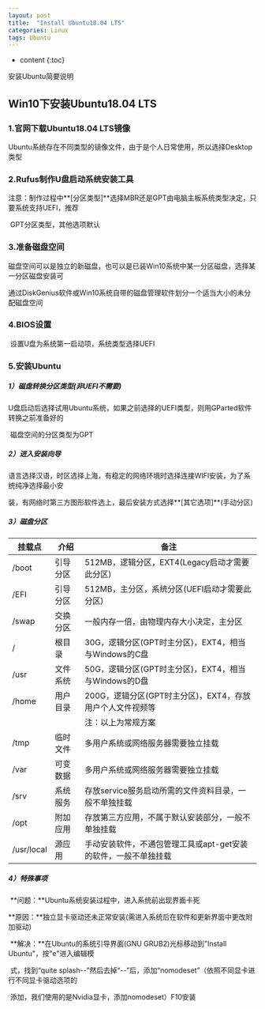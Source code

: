 ```yaml
---
layout: post
title:  "Install Ubuntu18.04 LTS"
categories: Linux
tags: Ubuntu
---
```


* content
{:toc}

安装Ubuntu简要说明





## Win10下安装Ubuntu18.04 LTS

### 1.官网下载Ubuntu18.04 LTS镜像

​	Ubuntu系统存在不同类型的镜像文件，由于是个人日常使用，所以选择Desktop类型	

### 2.Rufus制作U盘启动系统安装工具

​	注意：制作过程中**[分区类型]**选择MBR还是GPT由电脑主板系统类型决定，只要系统支持UEFI，推荐

​	GPT分区类型，其他选项默认

### 3.准备磁盘空间

​	磁盘空间可以是独立的新磁盘，也可以是已装Win10系统中某一分区磁盘，选择某一分区磁盘安装可

​	通过DiskGenius软件或Win10系统自带的磁盘管理软件划分一个适当大小的未分配磁盘空间

### 4.BIOS设置

​	设置U盘为系统第一启动项，系统类型选择UEFI

### 5.安装Ubuntu

##### 1）磁盘转换分区类型(非UEFI不需要)

​	U盘启动后选择试用Ubuntu系统，如果之前选择的UEFI类型，则用GParted软件转换之前准备好的

​	磁盘空间的分区类型为GPT

##### 2）进入安装向导

​	语言选择汉语，时区选择上海，有稳定的网络环境时选择连接WIFI安装，为了系统纯净选择最小安

​	装，有网络时第三方图形软件选上，最后安装方式选择**[其它选项]**(手动分区)

##### 3）磁盘分区

| 挂载点     | 介绍     | 备注                                                         |
| ---------- | -------- | ------------------------------------------------------------ |
| /boot      | 引导分区 | 512MB，逻辑分区，EXT4(Legacy启动才需要此分区)                |
| /EFI       | 引导分区 | 512MB，主分区，系统分区(UEFI启动才需要此分区)                |
| /swap      | 交换分区 | 一般内存一倍，由物理内存大小决定，主分区                     |
| /          | 根目录   | 30G，逻辑分区(GPT时主分区)，EXT4，相当与Windows的C盘         |
| /usr       | 文件系统 | 50G，逻辑分区(GPT时主分区)，EXT4，相当与Windows的D盘         |
| /home      | 用户目录 | 200G，逻辑分区(GPT时主分区)，EXT4，存放用户个人文件视频等    |
|            |          | 注：以上为常规方案                                           |
| /tmp       | 临时文件 | 多用户系统或网络服务器需要独立挂载                           |
| /var       | 可变数据 | 多用户系统或网络服务器需要独立挂载                           |
| /srv       | 系统服务 | 存放service服务启动所需的文件资料目录，一般不单独挂载        |
| /opt       | 附加应用 | 存放第三方应用，不属于默认安装部分，一般不单独挂载           |
| /usr/local | 源应用   | 手动安装软件，不通包管理工具或apt-get安装的软件，一般不单独挂载 |

##### 4）特殊事项

​	**问题：**Ubuntu系统安装过程中，进入系统前出现界面卡死

​	**原因：**独立显卡驱动还未正常安装(需进入系统后在软件和更新界面中更改附加驱动)

​	**解决：**在Ubuntu的系统引导界面(GNU GRUB2)光标移动到"Install Ubuntu"，按"e"进入编辑模

​	式，找到“quite splash--”然后去掉“--”后，添加“nomodeset”（依照不同显卡进行不同显卡驱动选项的

​	添加，我们使用的是Nvidia显卡，添加nomodeset）F10安装

  

